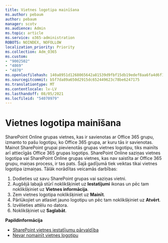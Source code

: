 ```yaml
---
title: Vietnes logotipa mainīšana
ms.author: pebaum
author: pebaum
manager: scotv
ms.audience: Admin
ms.topic: article
ms.service: o365-administration
ROBOTS: NOINDEX, NOFOLLOW
localization_priority: Priority
ms.collection: Adm_O365
ms.custom:
- "9002502"
- "4869"
- "4870"
ms.openlocfilehash: 140a8951d1268065642a81539d9fbf15db19edef8aa6fa4d6f1fd809c843d109
ms.sourcegitcommit: b5f7da89a650d2915dc652449623c78be6247175
ms.translationtype: MT
ms.contentlocale: lv-LV
ms.lasthandoff: 08/05/2021
ms.locfileid: "54070979"
---
```

# <a name="change-site-logo"></a>Vietnes logotipa mainīšana

SharePoint Online grupas vietnes, kas ir savienotas ar Office 365 grupu, izmanto to pašu logotipu, ko Office 365 grupa, ar kuru tās ir savienotas. Mainot SharePoint grupai pievienotās grupas vietnes logotipu, tiks mainīts arī attiecīgās Office 365 grupas logotips. SharePoint Online saziņas vietnes logotipa vai SharePoint Online grupas vietnes, kas nav saistīta ar Office 365 grupu, maiņas process, ir tas pats. Šajā gadījumā tiek veiktas tikai vietnes logotipa izmaiņas. Tālāk norādītas veicamās darbības:

1. Dodieties uz savu SharePoint grupas vai saziņas vietni.
2. Augšējā labajā stūrī noklikšķiniet uz **Iestatījumi** ikonas un pēc tam noklikšķiniet uz **Vietnes informācija**.
3. Zem vietnes logotipa noklikšķiniet uz **Mainīt**.
4. Pārlūkojiet un atlasiet jauno logotipu un pēc tam noklikšķiniet uz **Atvērt**.
5. Izvēlieties attēlu no datora.
6. Noklikšķiniet uz **Saglabāt**.

**Papildinformācija**

- [SharePoint vietnes iestatījumu pārvaldība](https://support.office.com/article/manage-your-sharepoint-site-settings-8376034d-d0c7-446e-9178-6ab51c58df42)
- [Nevar nomainīt vietnes logotipu](https://docs.microsoft.com/sharepoint/troubleshoot/sites/error-when-changing-o365-site-logo)
